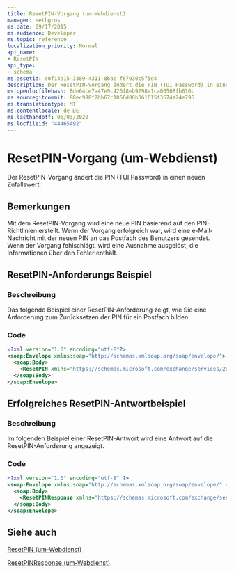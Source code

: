 ```yaml
---
title: ResetPIN-Vorgang (um-Webdienst)
manager: sethgros
ms.date: 09/17/2015
ms.audience: Developer
ms.topic: reference
localization_priority: Normal
api_name:
- ResetPIN
api_type:
- schema
ms.assetid: c0f14a15-3389-4311-8bac-f87930c5f5d4
description: Der ResetPIN-Vorgang ändert die PIN (TUI Password) in einen neuen Zufallswert.
ms.openlocfilehash: 8de64ce7a47e9c426f8eb9298e1ca00508fb616c
ms.sourcegitcommit: 88ec988f2bb67c1866d06b361615f3674a24e795
ms.translationtype: MT
ms.contentlocale: de-DE
ms.lasthandoff: 06/03/2020
ms.locfileid: "44465492"
---
```

# <a name="resetpin-operation-um-web-service"></a>ResetPIN-Vorgang (um-Webdienst)

Der ResetPIN-Vorgang ändert die PIN (TUI Password) in einen neuen Zufallswert.
  
## <a name="remarks"></a>Bemerkungen

Mit dem ResetPIN-Vorgang wird eine neue PIN basierend auf den PIN-Richtlinien erstellt. Wenn der Vorgang erfolgreich war, wird eine e-Mail-Nachricht mit der neuen PIN an das Postfach des Benutzers gesendet. Wenn der Vorgang fehlschlägt, wird eine Ausnahme ausgelöst, die Informationen über den Fehler enthält.
  
## <a name="resetpin-request-example"></a>ResetPIN-Anforderungs Beispiel

### <a name="description"></a>Beschreibung

Das folgende Beispiel einer ResetPIN-Anforderung zeigt, wie Sie eine Anforderung zum Zurücksetzen der PIN für ein Postfach bilden.
  
### <a name="code"></a>Code

```XML
<?xml version="1.0" encoding="utf-8"?>
<soap:Envelope xmlns:soap="http://schemas.xmlsoap.org/soap/envelope/">
  <soap:Body>
    <ResetPIN xmlns="https://schemas.microsoft.com/exchange/services/2006/messages" />
  </soap:Body>
</soap:Envelope>
```

## <a name="successful-resetpin-response-example"></a>Erfolgreiches ResetPIN-Antwortbeispiel

### <a name="description"></a>Beschreibung

Im folgenden Beispiel einer ResetPIN-Antwort wird eine Antwort auf die ResetPIN-Anforderung angezeigt.
  
### <a name="code"></a>Code

```XML
<?xml version="1.0" encoding="utf-8" ?> 
<soap:Envelope xmlns:soap="http://schemas.xmlsoap.org/soap/envelope/" xmlns:xsi="http://www.w3.org/2001/XMLSchema-instance" xmlns:xsd="http://www.w3.org/2001/XMLSchema">
  <soap:Body>
    <ResetPINResponse xmlns="https://schemas.microsoft.com/exchange/services/2006/messages" /> 
  </soap:Body>
</soap:Envelope>
```

## <a name="see-also"></a>Siehe auch



[ResetPIN (um-Webdienst)](resetpin-um-web-service.md)
  
[ResetPINResponse (um-Webdienst)](resetpinresponse-um-web-service.md)

